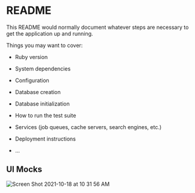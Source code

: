 # README

This README would normally document whatever steps are necessary to get the
application up and running.

Things you may want to cover:

* Ruby version

* System dependencies

* Configuration

* Database creation

* Database initialization

* How to run the test suite

* Services (job queues, cache servers, search engines, etc.)

* Deployment instructions

* ...

## UI Mocks

![Screen Shot 2021-10-18 at 10 31 56 AM](https://user-images.githubusercontent.com/508128/137741535-bc277e40-8b83-40a8-979e-266f2ad4186a.png)
